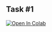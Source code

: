 ## Task #1

[![Open In Colab](https://colab.research.google.com/assets/colab-badge.svg)](https://colab.research.google.com/github/SVizor42/TGT/blob/main/Task_1/Task1.ipynb)
